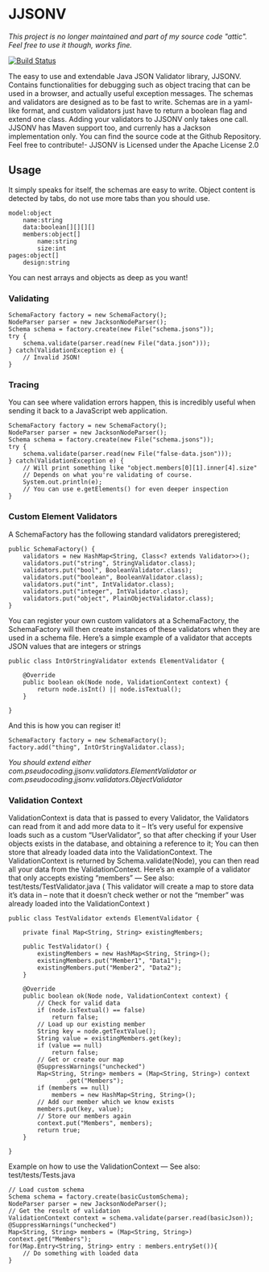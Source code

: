 JJSONV
======

_This project is no longer maintained and part of my source code "attic". Feel free to use it though, works fine._

[![Build Status](https://travis-ci.org/Rogwel/JJSONV.png?branch=master)](https://travis-ci.org/Rogwel/JJSONV)

The easy to use and extendable Java JSON Validator library, JJSONV. Contains functionalities for debugging such as object tracing that can be used in a browser, and actually useful exception messages. The schemas and validators are designed as to be fast to write. Schemas are in a yaml-like format, and custom validators just have to return a boolean flag and extend one class. Adding your validators to JJSONV only takes one call. JJSONV has Maven support too, and currenly has a Jackson implementation only.
You can find the source code at the Github Repository. Feel free to contribute!- JJSONV is Licensed under the Apache License 2.0

## Usage

It simply speaks for itself, the schemas are easy to write.
Object content is detected by tabs, do not use more tabs than you should use.

	model:object
		name:string
		data:boolean[][][][]
		members:object[]
			name:string
			size:int
	pages:object[]
		design:string

You can nest arrays and objects as deep as you want!

### Validating

	SchemaFactory factory = new SchemaFactory();
	NodeParser parser = new JacksonNodeParser();
	Schema schema = factory.create(new File("schema.jsons"));
	try {
		schema.validate(parser.read(new File("data.json")));
	} catch(ValidationException e) {
		// Invalid JSON!
	}

### Tracing

You can see where validation errors happen, this is incredibly useful when sending it back to a JavaScript web application.

	SchemaFactory factory = new SchemaFactory();
	NodeParser parser = new JacksonNodeParser();
	Schema schema = factory.create(new File("schema.jsons"));
	try {
		schema.validate(parser.read(new File("false-data.json")));
	} catch(ValidationException e) {
		// Will print something like "object.members[0][1].inner[4].size"
		// Depends on what you're validating of course.
		System.out.println(e);
		// You can use e.getElements() for even deeper inspection
	}

### Custom Element Validators

A SchemaFactory has the following standard validators preregistered;

	public SchemaFactory() {
		validators = new HashMap<String, Class<? extends Validator>>();
		validators.put("string", StringValidator.class);
		validators.put("bool", BooleanValidator.class);
		validators.put("boolean", BooleanValidator.class);
		validators.put("int", IntValidator.class);
		validators.put("integer", IntValidator.class);
		validators.put("object", PlainObjectValidator.class);
	}

You can register your own custom validators at a SchemaFactory, the SchemaFactory will then create instances of these validators when they are used in a schema file. Here’s a simple example of a validator that accepts JSON values that are integers or strings

	public class IntOrStringValidator extends ElementValidator {

		@Override
		public boolean ok(Node node, ValidationContext context) {
			return node.isInt() || node.isTextual();
		}

	}

And this is how you can regiser it!

	SchemaFactory factory = new SchemaFactory();
	factory.add("thing", IntOrStringValidator.class);

_You should extend either com.pseudocoding.jjsonv.validators.ElementValidator or com.pseudocoding.jjsonv.validators.ObjectValidator_

### Validation Context

ValidationContext is data that is passed to every Validator, the Validators can read from it and add more data to it – It’s very useful for expensive loads such as a custom “UserValidator”, so that after checking if your User objects exists in the database, and obtaining a reference to it; You can then store that already loaded data into the ValidationContext. The ValidationContext is returned by Schema.validate(Node), you can then read all your data from the ValidationContext.
Here’s an example of a validator that only accepts existing “members” — See also: test/tests/TestValidator.java ( This validator will create a map to store data it’s data in – note that it doesn’t check wether or not the “member” was already loaded into the ValidationContext )

	public class TestValidator extends ElementValidator {

		private final Map<String, String> existingMembers;

		public TestValidator() {
			existingMembers = new HashMap<String, String>();
			existingMembers.put("Member1", "Data1");
			existingMembers.put("Member2", "Data2");
		}

		@Override
		public boolean ok(Node node, ValidationContext context) {
			// Check for valid data
			if (node.isTextual() == false)
				return false;
			// Load up our existing member
			String key = node.getTextValue();
			String value = existingMembers.get(key);
			if (value == null)
				return false;
			// Get or create our map
			@SuppressWarnings("unchecked")
			Map<String, String> members = (Map<String, String>) context
					.get("Members");
			if (members == null)
				members = new HashMap<String, String>();
			// Add our member which we know exists
			members.put(key, value);
			// Store our members again
			context.put("Members", members);
			return true;
		}

	}

Example on how to use the ValidationContext — See also: test/tests/Tests.java

	// Load custom schema
	Schema schema = factory.create(basicCustomSchema);
	NodeParser parser = new JacksonNodeParser();
	// Get the result of validation
	ValidationContext context = schema.validate(parser.read(basicJson));
	@SuppressWarnings("unchecked")
	Map<String, String> members = (Map<String, String>) context.get("Members");
	for(Map.Entry<String, String> entry : members.entrySet()){
		// Do something with loaded data
	}
